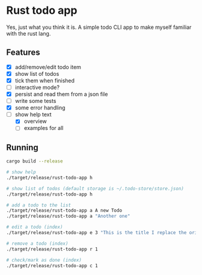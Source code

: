# Rust todo app

Yes, just what you think it is. A simple todo CLI app to make myself familiar
with the rust lang.

## Features

- [x] add/remove/edit todo item
- [x] show list of todos
- [x] tick them when finished
- [ ] interactive mode?
- [x] persist and read them from a json file
- [ ] write some tests
- [x] some error handling
- [ ] show help text
  - [x] overview
  - [ ] examples for all

## Running

```bash
cargo build --release

# show help
./target/release/rust-todo-app h

# show list of todos (default storage is ~/.todo-store/store.json)
./target/release/rust-todo-app h

# add a todo to the list
./target/release/rust-todo-app a A new Todo
./target/release/rust-todo-app a "Another one"

# edit a todo (index)
./target/release/rust-todo-app e 3 "This is the title I replace the original one with"

# remove a todo (index)
./target/release/rust-todo-app r 1

# check/mark as done (index)
./target/release/rust-todo-app c 1
```
